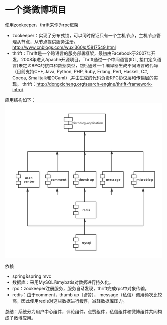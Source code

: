 # 一个类微博项目
使用zookeeper，thrift来作为rpc框架
- zookeeper：实现了分布式锁，可以同时保证只有一个主机节点，主机节点管理从节点，从节点提供服务注册。
http://www.cnblogs.com/wuxl360/p/5817549.html
- thrift：Thrift是一个跨语言的服务部署框架，最初由Facebook于2007年开发，2008年进入Apache开源项目。Thrift通过一个中间语言(IDL, 接口定义语言)来定义RPC的接口和数据类型，然后通过一个编译器生成不同语言的代码（目前支持C++,Java, Python, PHP, Ruby, Erlang, Perl, Haskell, C#, Cocoa, Smalltalk和OCaml）,并由生成的代码负责RPC协议层和传输层的实现。
thrift：http://dongxicheng.org/search-engine/thrift-framework-intro/

应用结构如下：
![img/struct.png](img/struct.png)

依赖
- spring&spring mvc
- 数据库：采用MySQL和mybatis对数据进行持久化。
- rpc：zookeeper注册服务，服务自动发现，thrift完成rpc中对象传输。
- redis：由于comment，thumb up（点赞）， message（私信）调用频次比较高，因此使用redis对这些数据进行缓存，减轻数据库压力。

总结：系统分为用户中心组件，评论组件，点赞组件，私信组件和微博组件共同构成了微博应用。

<!--参考知识-->
<!--mybatis http://blog.csdn.net/column/details/mybatis-principle.html?page=1-->